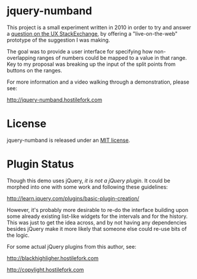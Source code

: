 # jquery-numband

This project is a small experiment written in 2010 in order to try and answer a [question on the UX StackExchange](http://ui.stackexchange.com/questions/2898/), by offering a "live-on-the-web" prototype of the suggestion I was making.

The goal was to provide a user interface for specifying how non-overlapping ranges of numbers could be mapped to a value in that range.  Key to my proposal was breaking up the input of the split points from buttons on the ranges. 

For more information and a video walking through a demonstration, please see:

http://jquery-numband.hostilefork.com 


# License

jquery-numband is released under an [MIT license](http://en.wikipedia.org/wiki/MIT_License).


# Plugin Status

Though this demo uses jQuery, *it is not a jQuery plugin*.  It could be morphed into one with some work and following these guidelines:

http://learn.jquery.com/plugins/basic-plugin-creation/

However, it's probably more desirable to re-do the interface building upon some already existing list-like widgets for the intervals and for the history.  This was just to get the idea across, and by not having any dependencies besides jQuery make it more likely that someone else could re-use bits of the logic.

For some actual jQuery plugins from this author, see:

http://blackhighligher.hostilefork.com

http://copylight.hostilefork.com
